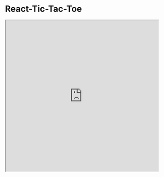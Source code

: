 ﻿# React-Tic-Tac-Toe
<iframe src="https://mulimaor.github.io/React-Tic-Tac-Toe/" style="width:100%; height:500px;"></iframe>
